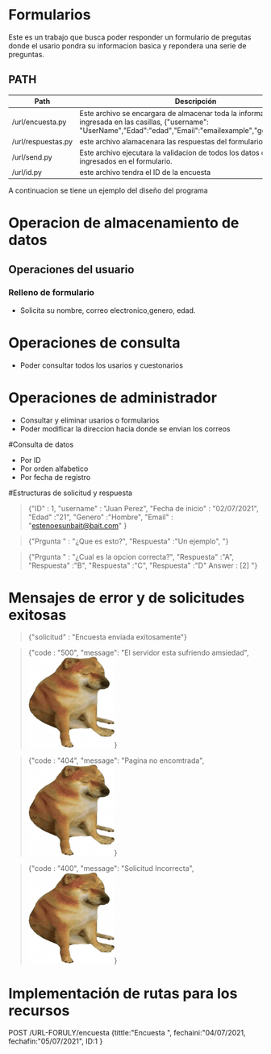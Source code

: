 # Formularios

Este es un trabajo que busca poder responder un formulario de pregutas donde el usario pondra su informacion basica y repondera una serie de preguntas.

## PATH

| Path                  | Descripción |
| --------------------- | ----------- |
| /url/encuesta.py       |Este archivo se encargara de almacenar toda la informacion ingresada en las casillas, {"username": "UserName","Edad":"edad","Email":"emailexample","genero":"gener"|
| /url/respuestas.py         |este archivo alamacenara las respuestas del formulario |
| /url/send.py             |Este archivo ejecutara la validacion de todos los datos que fueron ingresados en el formulario.             |
| /url/id.py         |este archivo tendra el ID de la encuesta |

A continuacion se tiene un ejemplo del diseño del programa


# Operacion de almacenamiento de datos

## Operaciones del usuario
### Relleno de formulario
* Solicita su nombre, correo electronico,genero, edad.

# Operaciones de consulta
* Poder consultar todos los usarios y cuestonarios

# Operaciones de administrador
* Consultar y eliminar usarios o formularios
* Poder modificar la direccion hacia donde se envian los correos

#Consulta de datos
* Por ID
* Por orden alfabetico
* Por fecha de registro

#Estructuras de solicitud y respuesta



<!-- Blockquote -->
> {"ID" : 1,
"username" : "Juan Perez",
"Fecha de inicio" : "02/07/2021",
"Edad" :"21",
"Genero" :"Hombre",
"Email" :  "estenoesunbait@bait.com"
}
<!-- Blockquote -->
> {"Prgunta " : "¿Que es esto?",
"Respuesta" :"Un ejemplo",
"}


<!-- Blockquote -->
> {"Prgunta " : "¿Cual es la opcion correcta?",
"Respuesta" :"A",
"Respuesta" :"B",
"Respuesta" :"C",
"Respuesta" :"D"
Answer : [2]
"}
# Mensajes de error y de solicitudes exitosas
<!-- Blockquote -->
> {"solicitud" : "Encuesta enviada exitosamente"}

<!-- Blockquote -->
> {"code : "500",
"message": "El servidor esta sufriendo amsiedad",
![Cheems](https://github.com/JorgeNYLV/storage-api/blob/master/cheems.png)}

<!-- Blockquote -->
> {"code : "404",
"message": "Pagina no encomtrada",
![Cheems](https://github.com/JorgeNYLV/storage-api/blob/master/cheems.png)}
<!-- Blockquote -->
> {"code : "400",
"message": "Solicitud Incorrecta",
![Cheems](https://github.com/JorgeNYLV/storage-api/blob/master/cheems.png)}

# Implementación de rutas para los recursos
POST /URL-FORULY/encuesta
{tittle:"Encuesta ",
fechaini:"04/07/2021,
fechafin:"05/07/2021",
ID:1
}
